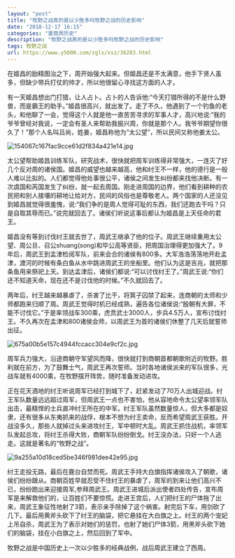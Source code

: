 ```yaml
---
layout: "post"
title: "牧野之战真的是以少胜多吗牧野之战的历史影响"
date: "2018-12-17 16:15"
categories: "夏商周历史"
description: "牧野之战真的是以少胜多吗牧野之战的历史影响"
tags: 牧野之战
url: https://www.y5000.com/zgls/xsz/36283.html
---
```






在姬昌的励精图治之下，周开始强大起来。但姬昌还是不太满意，他手下贤人虽多，但缺少带兵打仗的帅才，所以他很留心寻找这方面的人才。

有一天姬昌想出门打猎，让人占卜。占卜的人告诉他:“今天打猎所得的不是什么野兽，而是霸王的助手。”姬昌很高兴，就出发了。走了不久，他遇到了一个钓鱼的老头，和他聊了一会，觉得这个人就是他一直苦苦寻求的军事人才，高兴地说:“我的爷爷曾经对我说，一定会有圣人来帮助我振兴周，你就是那个人。我爷爷期望你很久了！”那个人名叫吕尚，姓姜，姬昌称他为“太公望”，所以民间又称他姜太公。

![154067c167fac9cce61d2f834a421e14.jpg](https://img.y5000.com/uploads/allimg/181031/154067c167fac9cce61d2f834a421e14.jpg)

太公望帮助姬昌训练军队，研究战术，很快就把周军训练得非常强大，一连灭了好几个反对周的诸侯国。姬昌的威望也越来越高，他和纣王不一样，他的德行是一般人难以比拟的。人们都觉得他处事很公平，诸侯之间发生纠纷都来找他决断。有一次虞国和芮国发生了纠纷，就一起去周国。刚走进周国的边界，他们看到耕种的农民把和别人接壤的耕地让给对方，民间的风俗也是尊敬老人。两个国家的人还没见到姬昌就觉得很羞愧，说:“我们争的是周人觉得可耻的东西，我们还跑去干吗？只是自取其辱而已。”说完就回去了。诸侯们听说这事后都认为姬昌是上天任命的君王。

姬昌没有等到讨伐纣王就去世了，周武王继承了他的位子。周武王继续重用太公望、周公旦、召公shuang(song)和毕公高等贤臣，把周国治理得更加强大了。9年后，周武王到孟津检阅军队，前来会合的诸侯有800多。大军浩浩荡荡地开赴孟津，渡河的时候有条白鱼从水中跳进周武王的坐船里。他们认为这是吉兆，就把那条鱼用来祭祀上天。到达孟津后，诸侯们都说:“可以讨伐纣王了。”周武王说:“你们还不知道天命，现在还不是讨伐他的时候。”不久就回去了。

两年后，纣王越来越暴虐了，杀害了比干，将箕子囚禁了起来，连商朝的太师和少师都跑来归顺了周。周武王觉得时机已经成熟，遍告各位诸侯说:“殷朝有大罪，不能不讨伐它。”于是率领战车300乘，虎贲武士3000人，步兵4.5万人，宣布讨伐纣王。不久再次在孟津和800诸侯会师，以周武王为首的诸侯们休整了几天后就誓师出征。

![675a00b5e157c4944fccacc304e9cf2c.jpg](https://img.y5000.com/uploads/allimg/181031/675a00b5e157c4944fccacc304e9cf2c.jpg)

周军兵力强大，沿途商朝守军望风而降，很快就打到商朝首都朝歌附近的牧野。胜利就在前方，为了鼓舞士气，周武王再次誓师。当时各地诸侯派来的军队很多，光战车就有4000乘，在牧野摆开阵势，随时准备发动进攻。

正在花天酒地的纣王听说周军已经打到城下了，赶紧发动了70万人出城迎战。纣王军队数量远远超过周军，但周武王一点也不害怕，他从容地命令太公望率领军队出击，最精悍的士兵直冲纣王所在的中军。纣王军队虽然数量惊人，但大多都是奴隶，还有很多从东夷抓来的战俘，根本不想为纣王卖命，反而希望周武王获胜。开战没多久，那些人就掉过头来进攻纣王，军中顿时大乱。周武王抓住战机，率领军队发起总攻，将纣王杀得大败，商朝军队纷纷倒戈。纣王没办法，只好一个人逃走。这就是著名的“牧野之战”。

![9a255a10d18ced5be346f981dee42e95.jpg](https://img.y5000.com/uploads/allimg/181031/9a255a10d18ced5be346f981dee42e95.jpg)

纣王走投无路，最后在鹿台自焚而死。周武王手持大白旗指挥诸侯攻入了朝歌，诸侯们纷纷跟从。商朝百姓早就忍受不住纣王的暴虐了，周军的到来让他们高兴不已，纷纷跑出来迎接周军,参拜周武王。周武王进城后派出使者四处传告，宣布周军是来解救他们的，让百姓们不要惊慌。走进王宫后，人们把纣王的尸体拖了出来，周武王象征性地射了3箭，表示亲手除掉了这个祸害。射完后下车，用剑砍了几下。最后用黄斧头砍下了纣王的脑袋，把它悬挂在大白旗之上。纣王的两个宠妃上吊自杀，周武王为了表示对她们的惩罚，也射了她们尸体3箭，用黑斧头砍下她们的脑袋，挂在小白旗之上，然后回到了军中。

牧野之战是中国历史上一次以少胜多的经典战例，战后周武王建立了西周。

  

